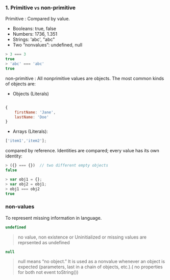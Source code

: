 ### 1. Primitive `vs` non-primitive
Primitive : Compared by value.
- Booleans: true, false
- Numbers: 1736, 1.351
- Strings: 'abc', "abc"
- Two “nonvalues”: undefined, null

```javascript
> 3 === 3
true
> 'abc' === 'abc'
true
```

non-primitive :
All nonprimitive values are objects. The most common kinds of objects are:
- Objects (Literals)

```javascript

{
    firstName: 'Jane',
    lastName: 'Doe'
}
```

- Arrays (Literals): 

```javascript
['item1','item2'];

```

compared by reference.
Identities are compared; every value has its own identity:
```javascript
> ({} === {})  // two different empty objects
false

> var obj1 = {};
> var obj2 = obj1;
> obj1 === obj2
true
```

### non-values
To represent missing information in language.
```javascript
undefined
```
> no value, non existence or Uninitialized or missing values are reprsented as undefined

```javascript
null
```

> null means “no object.” It is used as a nonvalue whenever an object is expected (parameters, last in a chain of objects, etc.).( no properties for both not event toString())

